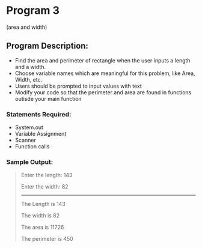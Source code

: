 # Program 3
(area and width)

## Program Description:  
- Find the area and perimeter of rectangle when the user inputs a length and a width.
- Choose variable names which are meaningful for this problem, like Area, Width, etc.
- Users should be prompted to input values with text
- Modify your code so that the perimeter and area are found in functions outisde your main function


### Statements Required: 
- System.out
- Variable Assignment
- Scanner
- Function calls

### Sample Output:
>Enter the length: 143
>
>Enter the width: 82
>
>-------------
>
>The Length is 143
>
>The width is 82
>
>
>The area is 11726
>
>The perimeter is 450
